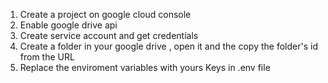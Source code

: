 1. Create a project on google cloud console
2. Enable google drive api
3. Create service account and get credentials
4. Create a folder in your google drive , open it and the copy the folder's id from the URL
5. Replace the enviroment variables with yours Keys in .env file
